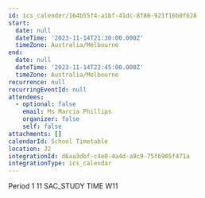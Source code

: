 ```yaml
---
id: ics_calender/164b55f4-a1bf-41dc-8f86-921f16b0f628
start:
  date: null
  dateTime: '2023-11-14T21:30:00.000Z'
  timeZone: Australia/Melbourne
end:
  date: null
  dateTime: '2023-11-14T22:45:00.000Z'
  timeZone: Australia/Melbourne
recurrence: null
recurringEventId: null
attendees:
  - optional: false
    email: Ms Marcia Phillips
    organizer: false
    self: false
attachments: []
calendarId: School Timetable
location: J2
integrationId: d6aa3dbf-c4e0-4a4d-a9c9-75f6905f471a
integrationType: ics_calendar
---
```

Period 1
11 SAC_STUDY TIME W11